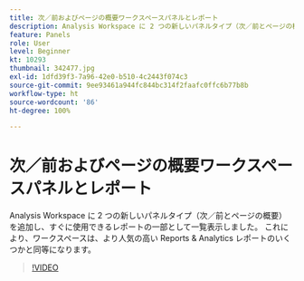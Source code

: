 ```yaml
---
title: 次／前およびページの概要ワークスペースパネルとレポート
description: Analysis Workspace に 2 つの新しいパネルタイプ（次／前とページの概要）を追加し、すぐに使用できるレポートの一部として一覧表示しました。これらは…（説明は 60 ～ 160 文字にする必要があります）
feature: Panels
role: User
level: Beginner
kt: 10293
thumbnail: 342477.jpg
exl-id: 1dfd39f3-7a96-42e0-b510-4c2443f074c3
source-git-commit: 9ee93461a944fc844bc314f2faafc0ffc6b77b8b
workflow-type: ht
source-wordcount: '86'
ht-degree: 100%

---
```


# 次／前およびページの概要ワークスペースパネルとレポート

Analysis Workspace に 2 つの新しいパネルタイプ（次／前とページの概要）を追加し、すぐに使用できるレポートの一部として一覧表示しました。 これにより、ワークスペースは、より人気の高い Reports &amp; Analytics レポートのいくつかと同等になります。

>[!VIDEO](https://video.tv.adobe.com/v/342477/?quality=12&learn=on)
